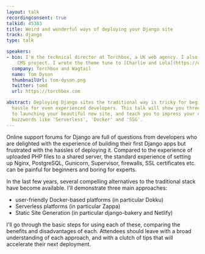 ```yaml
---
layout: talk
recordingconsent: true
talkid: 45383
title: Weird and wonderful ways of deploying your Django site
track: django
type: talk

speakers:
- bio: I'm the technical director at Torchbox, a UK web agency. I also run the Wagtail
    CMS project. I wrote the theme tune to [Charlie and Lola](https://en.wikipedia.org/wiki/Charlie_and_Lola).
  company: Torchbox and Wagtail
  name: Tom Dyson
  thumbnailUrl: tom-dyson.png
  twitter: tomd
  url: https://torchbox.com

abstract: Deploying Django sites the traditional way is tricky for beginners and a
  hassle for even experienced developers. This talk will show you three easier routes
  to launching your beautiful new site, and teach you to impress your colleagues with
  buzzwords like 'Serverless', 'Docker' and 'SSG'.
---
```

Online support forums for Django are full of questions from developers who are delighted with the experience of building their first Django apps but frustrated with the hassles of deploying it. Compared to the experience of uploaded PHP files to a shared server, the standard experience of setting up Nginx, PostgreSQL, Gunicorn, Supervisor, firewalls, SSL certificates etc. can be painful for beginners and boring for experts.

In the last few years, several compelling alternatives to the traditional stack have become available. I'll demonstrate three main approaches:

 - user-friendly Docker-based platforms (in particular Dokku)
 - Serverless platforms (in particular Zappa)
 - Static Site Generation (in particular django-bakery and Netlify)

I'll go through the basic steps for using each of these, comparing the benefits and disadvantages of each. Attendees should leave with a broad understanding of each approach, and with a clutch of tips that will accelerate their next deployment.
